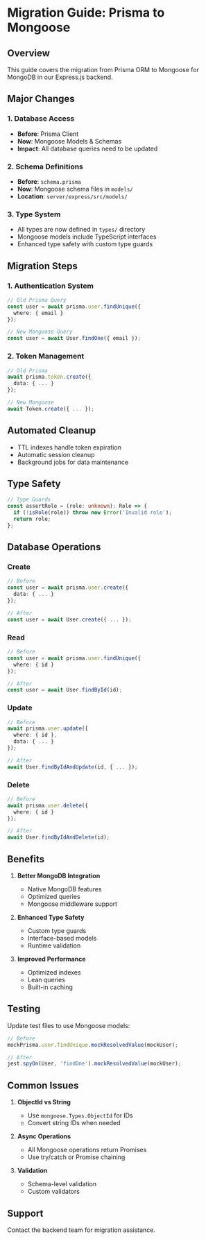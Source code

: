 # Migration Guide: Prisma to Mongoose

## Overview
This guide covers the migration from Prisma ORM to Mongoose for MongoDB in our Express.js backend.

## Major Changes

### 1. Database Access
- **Before**: Prisma Client
- **Now**: Mongoose Models & Schemas
- **Impact**: All database queries need to be updated

### 2. Schema Definitions
- **Before**: `schema.prisma`
- **Now**: Mongoose schema files in `models/`
- **Location**: `server/express/src/models/`

### 3. Type System
- All types are now defined in `types/` directory
- Mongoose models include TypeScript interfaces
- Enhanced type safety with custom type guards

## Migration Steps

### 1. Authentication System
```typescript
// Old Prisma Query
const user = await prisma.user.findUnique({
  where: { email }
});

// New Mongoose Query
const user = await User.findOne({ email });
```

### 2. Token Management
```typescript
// Old Prisma
await prisma.token.create({
  data: { ... }
});

// New Mongoose
await Token.create({ ... });
```

## Automated Cleanup

- TTL indexes handle token expiration
- Automatic session cleanup
- Background jobs for data maintenance

## Type Safety

```typescript
// Type Guards
const assertRole = (role: unknown): Role => {
  if (!isRole(role)) throw new Error('Invalid role');
  return role;
};
```

## Database Operations

### Create
```typescript
// Before
const user = await prisma.user.create({
  data: { ... }
});

// After
const user = await User.create({ ... });
```

### Read
```typescript
// Before
const user = await prisma.user.findUnique({
  where: { id }
});

// After
const user = await User.findById(id);
```

### Update
```typescript
// Before
await prisma.user.update({
  where: { id },
  data: { ... }
});

// After
await User.findByIdAndUpdate(id, { ... });
```

### Delete
```typescript
// Before
await prisma.user.delete({
  where: { id }
});

// After
await User.findByIdAndDelete(id);
```

## Benefits

1. **Better MongoDB Integration**
   - Native MongoDB features
   - Optimized queries
   - Mongoose middleware support

2. **Enhanced Type Safety**
   - Custom type guards
   - Interface-based models
   - Runtime validation

3. **Improved Performance**
   - Optimized indexes
   - Lean queries
   - Built-in caching

## Testing

Update test files to use Mongoose models:

```typescript
// Before
mockPrisma.user.findUnique.mockResolvedValue(mockUser);

// After
jest.spyOn(User, 'findOne').mockResolvedValue(mockUser);
```

## Common Issues

1. **ObjectId vs String**
   - Use `mongoose.Types.ObjectId` for IDs
   - Convert string IDs when needed

2. **Async Operations**
   - All Mongoose operations return Promises
   - Use try/catch or Promise chaining

3. **Validation**
   - Schema-level validation
   - Custom validators

## Support

Contact the backend team for migration assistance.